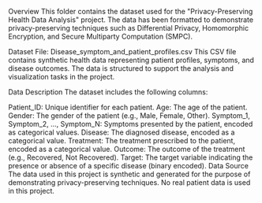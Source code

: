 Overview
This folder contains the dataset used for the "Privacy-Preserving Health Data Analysis" project. The data has been formatted to demonstrate privacy-preserving techniques such as Differential Privacy, Homomorphic Encryption, and Secure Multiparty Computation (SMPC).

Dataset
File: Disease_symptom_and_patient_profiles.csv
This CSV file contains synthetic health data representing patient profiles, symptoms, and disease outcomes. The data is structured to support the analysis and visualization tasks in the project.

Data Description
The dataset includes the following columns:

Patient_ID: Unique identifier for each patient.
Age: The age of the patient.
Gender: The gender of the patient (e.g., Male, Female, Other).
Symptom_1, Symptom_2, ..., Symptom_N: Symptoms presented by the patient, encoded as categorical values.
Disease: The diagnosed disease, encoded as a categorical value.
Treatment: The treatment prescribed to the patient, encoded as a categorical value.
Outcome: The outcome of the treatment (e.g., Recovered, Not Recovered).
Target: The target variable indicating the presence or absence of a specific disease (binary encoded).
Data Source
The data used in this project is synthetic and generated for the purpose of demonstrating privacy-preserving techniques. No real patient data is used in this project.